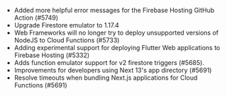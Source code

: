 - Added more helpful error messages for the Firebase Hosting GitHub Action (#5749)
- Upgrade Firestore emulator to 1.17.4
- Web Frameworks will no longer try to deploy unsupported versions of NodeJS to Cloud Functions (#5733)
- Adding experimental support for deploying Flutter Web applications to Firebase Hosting (#5332)
- Adds function emulator support for v2 firestore triggers (#5685).
- Improvements for developers using Next 13's app directory (#5691)
- Resolve timeouts when bundling Next.js applications for Cloud Functions (#5691)
